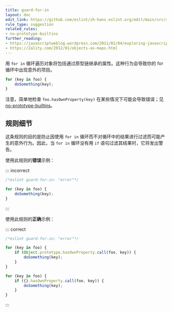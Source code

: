 ```yaml
---
title: guard-for-in
layout: doc
edit_link: https://github.com/eslint/zh-hans.eslint.org/edit/main/src/rules/guard-for-in.md
rule_type: suggestion
related_rules:
- no-prototype-builtins
further_reading:
- https://javascriptweblog.wordpress.com/2011/01/04/exploring-javascript-for-in-loops/
- https://2ality.com/2012/01/objects-as-maps.html
---
```


用 `for in` 循环遍历对象将包括通过原型链继承的属性。这种行为会导致你的 for 循环中出现意外的项目。

```js
for (key in foo) {
    doSomething(key);
}
```

注意，简单地检查 `foo.hasOwnProperty(key)` 在某些情况下可能会导致错误；见 [no-prototype-builtins](no-prototype-builtins)。

## 规则细节

这条规则的目的是防止因使用 `for in` 循环而不对循环中的结果进行过滤而可能产生的意外行为。因此，当 `for in` 循环没有用 `if` 语句过滤其结果时，它将发出警告。

使用此规则的**错误**示例：

::: incorrect

```js
/*eslint guard-for-in: "error"*/

for (key in foo) {
    doSomething(key);
}
```

:::

使用此规则的**正确**示例：

::: correct

```js
/*eslint guard-for-in: "error"*/

for (key in foo) {
    if (Object.prototype.hasOwnProperty.call(foo, key)) {
        doSomething(key);
    }
}

for (key in foo) {
    if ({}.hasOwnProperty.call(foo, key)) {
        doSomething(key);
    }
}
```

:::
